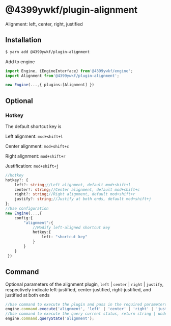 # @4399ywkf/plugin-alignment

Alignment: left, center, right, justified

## Installation

```bash
$ yarn add @4399ywkf/plugin-alignment
```

Add to engine

```ts
import Engine, {EngineInterface} from'@4399ywkf/engine';
import Alignment from'@4399ywkf/plugin-alignment';

new Engine(...,{ plugins:[Alignment] })
```

## Optional

### Hotkey

The default shortcut key is

Left alignment: `mod+shift+l`

Center alignment: `mod+shift+c`

Right alignment: `mod+shift+r`

Justification: `mod+shift+j`

```ts
//hotkey
hotkey?: {
    left?: string;//Left alignment, default mod+shift+l
    center?: string;//Center alignment, default mod+shift+c
    right?: string;//Right alignment, default mod+shift+r
    justify?: string;//Justify at both ends, default mod+shift+j
};
//Use configuration
new Engine(...,{
    config:{
        "alignment":{
            //Modify left-aligned shortcut key
            hotkey:{
                left: "shortcut key"
            }
        }
    }
 })
```

## Command

Optional parameters of the alignment plugin, `left` | `center` | `right` | `justify`, respectively indicate left-justified, center-justified, right-justified, and justified at both ends

```ts
//Use command to execute the plugin and pass in the required parameters
engine.command.execute('alignment', 'left' | 'center' | 'right' | 'justify');
//Use command to execute the query current status, return string | undefined, the alignment style of the node where the cursor is located "left" | "center" | "right" | "justify"
engine.command.queryState('alignment');
```
